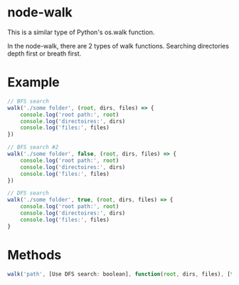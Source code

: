 # node-walk
This is a similar type of Python's os.walk function.

In the node-walk, there are 2 types of walk functions.
Searching directories depth first or breath first.

# Example
``` js
// BFS search
walk('./some folder', (root, dirs, files) => {
    console.log('root path:', root)
    console.log('directoires:', dirs)
    console.log('files:', files)
})

// BFS search #2
walk('./some folder', false, (root, dirs, files) => {
    console.log('root path:', root)
    console.log('directoires:', dirs)
    console.log('files:', files)
})
```

``` js
// DFS search
walk('./some folder', true, (root, dirs, files) => {
    console.log('root path:', root)
    console.log('directoires:', dirs)
    console.log('files:', files)
}
```

# Methods
``` js
walk('path', [Use DFS search: boolean], function(root, dirs, files), [trace symlink])
```


